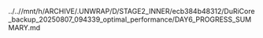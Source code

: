 ../..//mnt/h/ARCHIVE/.UNWRAP/D/STAGE2_INNER/ecb384b48312/DuRiCore_backup_20250807_094339_optimal_performance/DAY6_PROGRESS_SUMMARY.md
